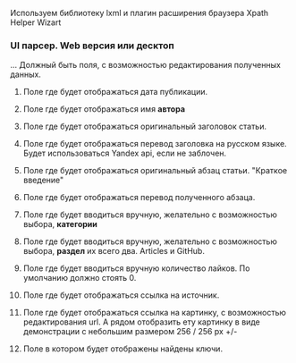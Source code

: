 Используем библиотеку lxml и плагин расширения браузера Xpath Helper Wizart

<h3 class="ul">UI парсер. Web версия или десктоп</h3>

... Должный быть поля, с возможностью редактирования полученных данных.

1. Поле где будет отображаться дата публикации.

2. Поле где будет отображаться имя <strong>автора</strong>

3. Поле где будет отображаться оригинальный заголовок статьи.

4. Поле где будет отображаться перевод заголовка на русском языке. Будет использоваться Yandex api, если не заблочен.

5. Поле где будет отображаться оригинальный абзац статьи. "Краткое введение"

6. Поле где будет отображаться перевод полученного абзаца.

7. Поле где будет вводиться вручную, желательно с возможностью выбора, <strong>категории</strong>

8. Поле где будет вводиться вручную, желательно с возможностью выбора, <strong>раздел</strong> их всего два. Articles и GitHub.

9. Поле где будет вводиться вручную количество лайков. По умолчанию должно стоять 0.

10. Поле где будет отображаться ссылка на источник.

11. Поле где будет отображаться ссылка на картинку, с возможностью редактирования url. А рядом отобразить ету картинку в виде демонстрации с небольшим размером 256 / 256 px +/-

12. Поле в котором будет отображены найдены ключи.
